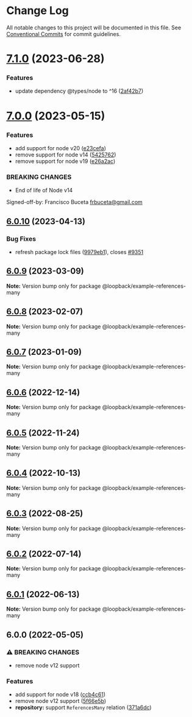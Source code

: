 # Change Log

All notable changes to this project will be documented in this file.
See [Conventional Commits](https://conventionalcommits.org) for commit guidelines.

# [7.1.0](https://github.com/loopbackio/loopback-next/compare/@loopback/example-references-many@7.0.0...@loopback/example-references-many@7.1.0) (2023-06-28)


### Features

* update dependency @types/node to ^16 ([2af42b7](https://github.com/loopbackio/loopback-next/commit/2af42b721c6dfc2df49bfcac1cbea478aba417ab))





# [7.0.0](https://github.com/loopbackio/loopback-next/compare/@loopback/example-references-many@6.0.10...@loopback/example-references-many@7.0.0) (2023-05-15)


### Features

* add support for node v20 ([e23cefa](https://github.com/loopbackio/loopback-next/commit/e23cefaf5cce3fb990cb09f4c94239d1979615b1))
* remove support for node v14 ([5425762](https://github.com/loopbackio/loopback-next/commit/5425762f1353869994acf081bcda4816e6a9c3b0))
* remove support for node v19 ([e26a2ac](https://github.com/loopbackio/loopback-next/commit/e26a2ac2e43245d09dfc9721ccfa41d830daccb8))


### BREAKING CHANGES

* End of life of Node v14

Signed-off-by: Francisco Buceta <frbuceta@gmail.com>





## [6.0.10](https://github.com/loopbackio/loopback-next/compare/@loopback/example-references-many@6.0.9...@loopback/example-references-many@6.0.10) (2023-04-13)


### Bug Fixes

* refresh package lock files ([9979eb1](https://github.com/loopbackio/loopback-next/commit/9979eb183b6c6cd5775da7478cdede8a92ce0d5e)), closes [#9351](https://github.com/loopbackio/loopback-next/issues/9351)





## [6.0.9](https://github.com/loopbackio/loopback-next/compare/@loopback/example-references-many@6.0.8...@loopback/example-references-many@6.0.9) (2023-03-09)

**Note:** Version bump only for package @loopback/example-references-many





## [6.0.8](https://github.com/loopbackio/loopback-next/compare/@loopback/example-references-many@6.0.7...@loopback/example-references-many@6.0.8) (2023-02-07)

**Note:** Version bump only for package @loopback/example-references-many





## [6.0.7](https://github.com/loopbackio/loopback-next/compare/@loopback/example-references-many@6.0.6...@loopback/example-references-many@6.0.7) (2023-01-09)

**Note:** Version bump only for package @loopback/example-references-many





## [6.0.6](https://github.com/loopbackio/loopback-next/compare/@loopback/example-references-many@6.0.5...@loopback/example-references-many@6.0.6) (2022-12-14)

**Note:** Version bump only for package @loopback/example-references-many

## [6.0.5](https://github.com/loopbackio/loopback-next/compare/@loopback/example-references-many@6.0.4...@loopback/example-references-many@6.0.5) (2022-11-24)

**Note:** Version bump only for package @loopback/example-references-many

## [6.0.4](https://github.com/loopbackio/loopback-next/compare/@loopback/example-references-many@6.0.3...@loopback/example-references-many@6.0.4) (2022-10-13)

**Note:** Version bump only for package @loopback/example-references-many

## [6.0.3](https://github.com/loopbackio/loopback-next/compare/@loopback/example-references-many@6.0.2...@loopback/example-references-many@6.0.3) (2022-08-25)

**Note:** Version bump only for package @loopback/example-references-many

## [6.0.2](https://github.com/loopbackio/loopback-next/compare/@loopback/example-references-many@6.0.1...@loopback/example-references-many@6.0.2) (2022-07-14)

**Note:** Version bump only for package @loopback/example-references-many

## [6.0.1](https://github.com/loopbackio/loopback-next/compare/@loopback/example-references-many@6.0.0...@loopback/example-references-many@6.0.1) (2022-06-13)

**Note:** Version bump only for package @loopback/example-references-many

## 6.0.0 (2022-05-05)

### ⚠ BREAKING CHANGES

- remove node v12 support

### Features

- add support for node v18 ([ccb4c61](https://github.com/loopbackio/loopback-next/commit/ccb4c61307d94ab7bb07a19c547dfc4fa7d388a8))
- remove node v12 support ([5f66e5b](https://github.com/loopbackio/loopback-next/commit/5f66e5bd288ba806b3aa6550fc29c5009de8b60d))
- **repository:** support `ReferencesMany` relation ([371a6dc](https://github.com/loopbackio/loopback-next/commit/371a6dcdf32d1a9a674f22528160b775f6639364))
